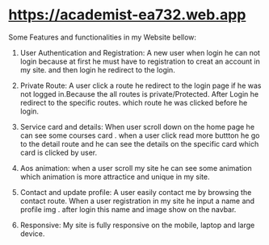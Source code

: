 # https://academist-ea732.web.app



Some Features and functionalities in my Website bellow:

1. User Authentication and Registration: A new user when login he can not login because at first he must have to registration to creat an account in my site. and then login  he redirect to the login.

2. Private Route: A user click a route he redirect to the login page if he was not logged in.Because the all routes is private/Protected. After Login he redirect to the specific routes. which route he was clicked before he login.

3. Service card and details: When user scroll down on the home page he can see some courses card . when a user click read more buttton he go to the detail route and he can see the details on the specific card which card is clicked by user.

4. Aos animation: when a user scroll my site he can see some animation which animation is more attractice and unique in my site.

5. Contact and update profile: A user easily contact me by browsing the contact route. When a user registration in my site he input a name and profile img . after login this name and image show on the navbar. 

6. Responsive: My site is fully responsive on the mobile, laptop and large device.